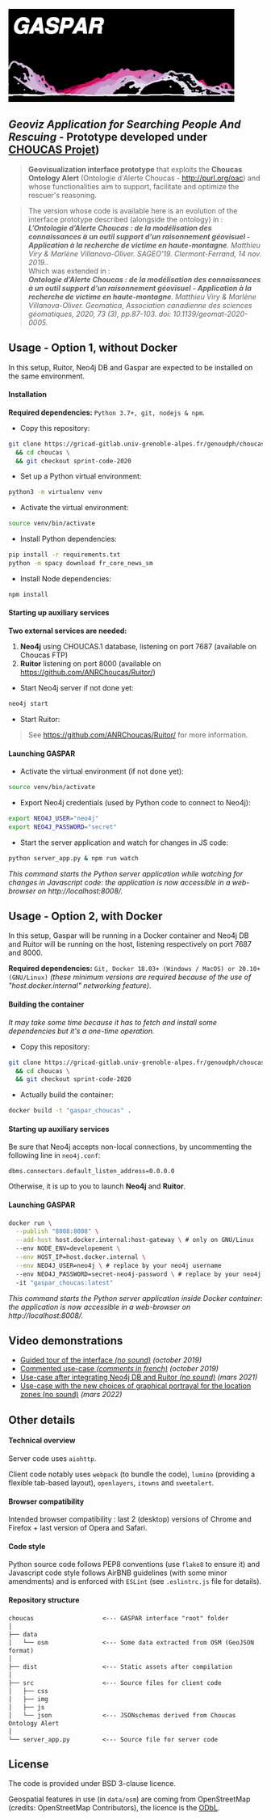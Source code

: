 ![GASPAR](src/img/gasparlogo.png)
## *Geoviz Application for Searching People And Rescuing* - Prototype developed under [CHOUCAS Projet](http://choucas.ign.fr))

> **Geovisualization interface prototype** that exploits the **Choucas Ontology Alert** (Ontologie d'Alerte Choucas - http://purl.org/oac) and whose functionalities aim to support, facilitate and optimize the rescuer's reasoning.  

> The version whose code is available here is an evolution of the interface prototype described (alongside the ontology) in :  
>  *__L’Ontologie d’Alerte Choucas : de la modélisation des connaissances à un outil support d’un raisonnement géovisuel - Application à la recherche de victime en haute-montagne__. Matthieu Viry & Marlène Villanova-Oliver. SAGEO'19. Clermont-Ferrand, 14 nov. 2019.*.  
> Which was extended in :  
>  *__Ontologie d’Alerte Choucas : de la modélisation des connaissances à un outil support d’un raisonnement géovisuel - Application à la recherche de victime en haute-montagne__. Matthieu Viry & Marlène Villanova-Oliver. Geomatica, Association canadienne des sciences géomatiques, 2020, 73 (3), pp.87-103. doi: 10.1139/geomat-2020-0005.*  


## Usage - Option 1, without Docker

In this setup, Ruitor, Neo4j DB and Gaspar are expected to be installed on the same environment.

#### Installation

**Required dependencies:** `Python 3.7+, git, nodejs & npm`.  

- Copy this repository:

```bash
git clone https://gricad-gitlab.univ-grenoble-alpes.fr/genoudph/choucas \
  && cd choucas \
  && git checkout sprint-code-2020
```

- Set up a Python virtual environment:

```bash
python3 -m virtualenv venv
```

- Activate the virtual environment:

```bash
source venv/bin/activate
```

- Install Python dependencies:

```bash
pip install -r requirements.txt
python -m spacy download fr_core_news_sm
```

- Install Node dependencies:

```bash
npm install
```

#### Starting up auxiliary services

**Two external services are needed:**
1. **Neo4j** using CHOUCAS.1 database, listening on port 7687 (available on Choucas FTP)
2. **Ruitor** listening on port 8000 (available on https://github.com/ANRChoucas/Ruitor/)


- Start Neo4j server if not done yet:

```bash
neo4j start
```

- Start Ruitor:

> See https://github.com/ANRChoucas/Ruitor/ for more information.


#### Launching GASPAR

- Activate the virtual environment (if not done yet):

```bash
source venv/bin/activate
```

- Export Neo4j credentials (used by Python code to connect to Neo4j):

```bash
export NEO4J_USER="neo4j"
export NEO4J_PASSWORD="secret"
```


- Start the server application and watch for changes in JS code:

```bash
python server_app.py & npm run watch
```

*This command starts the Python server application while watching for changes in Javascript code: the application is now accessible in a web-browser on http://localhost:8008/.*


## Usage - Option 2, with Docker

In this setup, Gaspar will be running in a Docker container and Neo4j DB and Ruitor will be running on the host, listening respectively on port 7687 and 8000.

**Required dependencies:** `Git, Docker 18.03+ (Windows / MacOS) or 20.10+ (GNU/Linux)` *(these minimum versions are required because of the use of "host.docker.internal" networking feature)*.  

#### Building the container

*It may take some time because it has to fetch and install some dependencies but it's a one-time operation.*

- Copy this repository:

```bash
git clone https://gricad-gitlab.univ-grenoble-alpes.fr/genoudph/choucas \
  && cd choucas \
  && git checkout sprint-code-2020
```

- Actually build the container:

```bash
docker build -t "gaspar_choucas" .
```

#### Starting up auxiliary services


Be sure that Neo4j accepts non-local connections, by uncommenting the following line in `neo4j.conf`:

```
dbms.connectors.default_listen_address=0.0.0.0
```

Otherwise, it is up to you to launch **Neo4j** and **Ruitor**.


#### Launching GASPAR


```bash
docker run \
  --publish "8008:8008" \
  --add-host host.docker.internal:host-gateway \ # only on GNU/Linux
  --env NODE_ENV=developement \
  --env HOST_IP=host.docker.internal \
  --env NEO4J_USER=neo4j \ # replace by your neo4j username
  --env NEO4J_PASSWORD=secret-neo4j-password \ # replace by your neo4j password
  -it "gaspar_choucas:latest"
```

*This command starts the Python server application inside Docker container: the application is now accessible in a web-browser on http://localhost:8008/.*


## Video demonstrations

- [Guided tour of the interface *(no sound)*](https://steamer.imag.fr/wp-content/uploads/2019/10/screencast_gaspar_tour_guide.mp4) *(october 2019)*
- [Commented use-case *(comments in french)*](https://steamer.imag.fr/wp-content/uploads/2019/10/screencast_gaspar_usecase_audio.mp4) *(october 2019)*
- [Use-case after integrating Neo4j DB and Ruitor *(no sound)*](https://cloud.univ-grenoble-alpes.fr/index.php/s/PoR3cYtbbTnoEMy) *(mars 2021)*
- [Use-case with the new choices of graphical portrayal for the location zones (no sound)](https://cloud.univ-grenoble-alpes.fr/index.php/s/a9t6iSXDM5RW5wY) *(mars 2022)*

## Other details

#### Technical overview

Server code uses `aiohttp`.

Client code notably uses `webpack` (to bundle the code), `lumino` (providing a flexible tab-based layout), `openlayers`, `itowns` and `sweetalert`.

#### Browser compatibility

Intended browser compatibility : last 2 (desktop) versions of Chrome and Firefox + last version of Opera and Safari.

#### Code style

Python source code follows PEP8 conventions (use `flake8` to ensure it) and Javascript code style follows AirBNB guidelines (with some minor amendments) and is enforced with `ESLint` (see `.eslintrc.js` file for details).


#### Repository structure

```
choucas                   <--- GASPAR interface "root" folder
│
├── data
│   └── osm               <--- Some data extracted from OSM (GeoJSON format)
│
├── dist                  <--- Static assets after compilation
│
├── src                   <--- Source files for client code
│   ├── css
│   ├── img
│   ├── js
│   └── json              <--- JSONschemas derived from Choucas Ontology Alert
│
└── server_app.py         <--- Source file for server code
```

## License

The code is provided under BSD 3-clause licence.

Geospatial features in use (in `data/osm`) are coming from OpenStreetMap (credits: OpenStreetMap Contributors), the licence is the [ODbL](https://opendatacommons.org/licenses/odbl/index.html).
